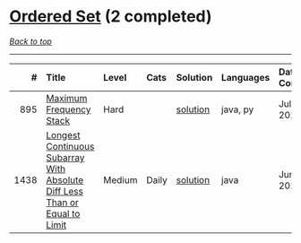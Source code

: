 # [Ordered Set](<https://leetcode.com/tag/Ordered-Set/>) (2 completed)

*[Back to top](<../../README.md>)*

------

|    # | Title                                                                                                                                                                                    | Level   | Cats   | Solution                                                                                              | Languages   | Date Complete   |
|-----:|:-----------------------------------------------------------------------------------------------------------------------------------------------------------------------------------------|:--------|:-------|:------------------------------------------------------------------------------------------------------|:------------|:----------------|
|  895 | [Maximum Frequency Stack](<https://leetcode.com/problems/maximum-frequency-stack>)                                                                                                       | Hard    |        | [solution](<../_895. Maximum Frequency Stack.md>)                                                     | java, py    | Jul 10, 2024    |
| 1438 | [Longest Continuous Subarray With Absolute Diff Less Than or Equal to Limit](<https://leetcode.com/problems/longest-continuous-subarray-with-absolute-diff-less-than-or-equal-to-limit>) | Medium  | Daily  | [solution](<../_1438. Longest Continuous Subarray With Absolute Diff Less Than or Equal to Limit.md>) | java        | Jun 24, 2024    |